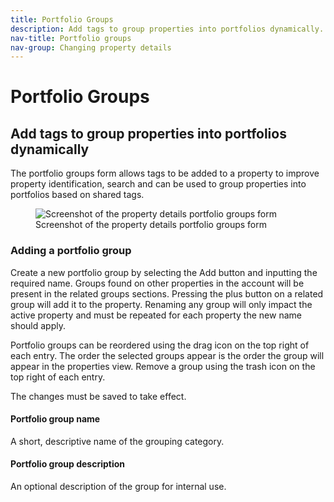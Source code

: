 ```yaml
---
title: Portfolio Groups
description: Add tags to group properties into portfolios dynamically.
nav-title: Portfolio groups
nav-group: Changing property details
---
```


# Portfolio Groups

## Add tags to group properties into portfolios dynamically

The portfolio groups form allows tags to be added to a property to improve
property identification, search and can be used to group properties into
portfolios based on shared tags.

<figure>
  <div class="flex place-items-center justify-center p-2 bg-gray-100 rounded-md border border-blue-500">
    <img src="/img/docs/property-details-portfolio-groups.png" alt="Screenshot of the property details portfolio groups form">
  </div>
  <figcaption>Screenshot of the property details portfolio groups form</figcaption>
</figure>


### Adding a portfolio group

Create a new portfolio group by selecting the Add button and inputting the
required name. Groups found on other properties in the account will be present
in the related groups sections. Pressing the plus button on a related group will
add it to the property. Renaming any group will only impact the active property
and must be repeated for each property the new name should apply.

Portfolio groups can be reordered using the drag icon on the top right of each
entry. The order the selected groups appear is the order the group will appear
in the properties view. Remove a group using the trash icon on the top right of
each entry.

The changes must be saved to take effect.


#### Portfolio group name

A short, descriptive name of the grouping category.


#### Portfolio group description

An optional description of the group for internal use.
